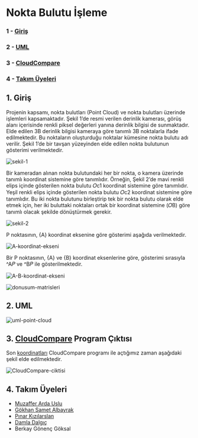 # Nokta Bulutu İşleme

### 1 - [Giriş](https://github.com/ardasdasdas/point-cloud-processing#1-giri%C5%9F)
### 2 - [UML](https://github.com/ardasdasdas/point-cloud-processing#2-uml)
### 3 - [CloudCompare](https://github.com/ardasdasdas/point-cloud-processing/blob/master/README.md#3-cloudcompare-program-%C3%A7%C4%B1kt%C4%B1s%C4%B1)
### 4 - [Takım Üyeleri](https://github.com/ardasdasdas/point-cloud-processing/blob/master/README.md#4-tak%C4%B1m-%C3%BCyeleri)

## 1. Giriş
Projenin kapsamı, nokta bulutları (Point Cloud) ve nokta bulutları üzerinde işlemleri kapsamaktadır. Şekil 1’de resmi verilen derinlik kamerası, görüş alanı içerisinde renkli piksel değerleri yanına derinlik bilgisi de sunmaktadır. Elde edilen 3B derinlik bilgisi kameraya göre tanımlı 3B noktalarla ifade edilmektedir. Bu noktaların oluşturduğu noktalar kümesine nokta bulutu adı verilir. Şekil 1’de bir tavşan yüzeyinden elde edilen nokta bulutunun gösterimi verilmektedir.

![sekil-1](https://user-images.githubusercontent.com/53192718/88223363-03c70700-cc70-11ea-9e04-2f1e611a42fb.png)

Bir kameradan alınan nokta bulutundaki her bir nokta, o kamera üzerinde tanımlı koordinat sistemine göre tanımlıdır. Örneğin, Şekil 2’de mavi renkli elips içinde gösterilen nokta bulutu 𝑂c1 koordinat sistemine göre tanımlıdır. Yeşil renkli elips içinde gösterilen nokta bulutu 𝑂c2 koordinat sistemine göre tanımlıdır. Bu iki nokta bulutunu birleştirip tek bir nokta bulutu olarak elde etmek için, her iki buluttaki noktaları ortak bir koordinat sistemine (𝑂B) göre tanımlı olacak şekilde dönüştürmek gerekir.

![sekil-2](https://user-images.githubusercontent.com/53192718/88223919-ee061180-cc70-11ea-9cb1-a36a871959b1.png)

P noktasının, {A} koordinat eksenine göre gösterimi aşağıda verilmektedir.

![A-koordinat-ekseni](https://user-images.githubusercontent.com/53192718/88223750-a3849500-cc70-11ea-98ea-4b28d99a0b49.png)

Bir P noktasının, {A} ve {B} koordinat eksenlerine göre, gösterimi sırasıyla ^A𝑃  ve ^B𝑃  ile gösterilmektedir. 

![A-B-koordinat-ekseni](https://user-images.githubusercontent.com/53192718/88223847-ce6ee900-cc70-11ea-9e5d-5dbbcdaa8253.png)

![donusum-matrisleri](https://user-images.githubusercontent.com/53192718/88224132-36253400-cc71-11ea-8e5b-ad2f03bfa9c4.png)

## 2. UML

![uml-point-cloud](https://user-images.githubusercontent.com/53192718/88226271-7c2fc700-cc74-11ea-90e6-e4fc8baad7b4.png)

## 3. [CloudCompare](http://www.cloudcompare.org/) Program Çıktısı
Son [koordinatları](https://github.com/ardasdasdas/point-cloud-processing/blob/master/srcs/lastPoints.txt) CloudCompare programı ile açtığımız zaman aşağıdaki şekil elde edilmektedir.

![CloudCompare-ciktisi](https://user-images.githubusercontent.com/53192718/88227695-a1bdd000-cc76-11ea-9340-5998584e4742.png)

## 4. Takım Üyeleri
* [Muzaffer Arda Uslu](https://github.com/ardasdasdas)
* [Gökhan Samet Albayrak](https://github.com/gokhansamet)
* [Pınar Kızılarslan](https://github.com/pinarkizilarslan)
* [Damla Dalgıç](https://github.com/damladlg)
* Berkay Gönenç Göksal
